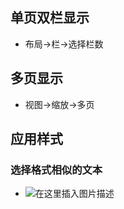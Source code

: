 ## 单页双栏显示

- 布局->栏->选择栏数

## 多页显示

- 视图->缩放->多页

## 应用样式

### 选择格式相似的文本

- ![在这里插入图片描述](https://img-blog.csdnimg.cn/1893a2341a2e436cba0f07d988504e6e.png)